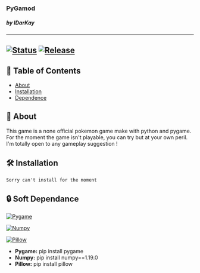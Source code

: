 <div aligne="center">
<h3>
PyGamod
</h3>
<h5>
by IDarKay
</h5>
</div>

---
  [![Status](https://img.shields.io/badge/Status-development-green)]()
  [![Release](https://img.shields.io/badge/Release-NONE-red)]()
---

## 📝 Table of Contents
- [About](#about)
- [Installation](#instaltion)
- [Dependence](#dependence)

## 🧐 About <a name = "about"></a>

This game is a none official pokemon game make with python and pygame.
For the moment the game isn't playable, you can try but at your own peril.
I'm totally open to any gameplay suggestion !

    
## 🛠️ Installation <a name = "instaltion"></a>
     
    Sorry can't install for the moment

## 🔒 Soft Dependance <a name = "dependance"></a>

  [![Pygame](https://img.shields.io/badge/Pygame-pip_install_pygame-green)](https://www.pygame.org/)
  
  [![Numpy](https://img.shields.io/badge/Numpy-pip_install_numpy==1.19.0-green)](https://numpy.org/)
  
  [![Pillow](https://img.shields.io/badge/Pillow-pip_install_pillow-green)](https://pillow.readthedocs.io/en/stable/)

- **Pygame:** pip install pygame
- **Numpy:** pip install numpy==1.19.0
- **Pillow:** pip install pillow